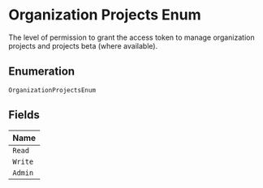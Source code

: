 
# Organization Projects Enum

The level of permission to grant the access token to manage organization projects and projects beta (where available).

## Enumeration

`OrganizationProjectsEnum`

## Fields

| Name |
|  --- |
| `Read` |
| `Write` |
| `Admin` |

